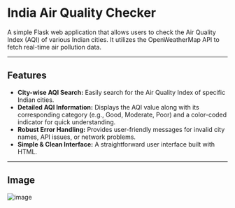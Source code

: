 # India Air Quality Checker

A simple Flask web application that allows users to check the Air Quality Index (AQI) of various Indian cities. It utilizes the OpenWeatherMap API to fetch real-time air pollution data.

---

## Features

* **City-wise AQI Search:** Easily search for the Air Quality Index of specific Indian cities.
* **Detailed AQI Information:** Displays the AQI value along with its corresponding category (e.g., Good, Moderate, Poor) and a color-coded indicator for quick understanding.
* **Robust Error Handling:** Provides user-friendly messages for invalid city names, API issues, or network problems.
* **Simple & Clean Interface:** A straightforward user interface built with HTML.

---

## Image
![image](https://github.com/user-attachments/assets/82710597-4c7e-46d0-9a7f-169a11fd0019)
